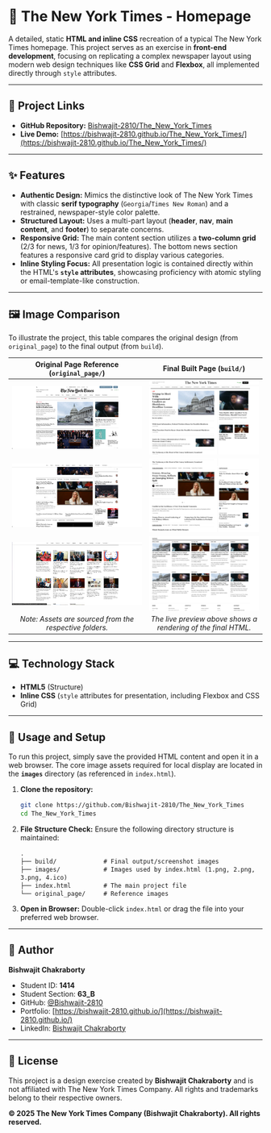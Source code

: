 # 📰 The New York Times - Homepage

A detailed, static **HTML and inline CSS** recreation of a typical The New York Times homepage. This project serves as an exercise in **front-end development**, focusing on replicating a complex newspaper layout using modern web design techniques like **CSS Grid** and **Flexbox**, all implemented directly through `style` attributes.

---

## 🔗 Project Links

- **GitHub Repository:** [Bishwajit-2810/The_New_York_Times](https://github.com/Bishwajit-2810/The_New_York_Times)
- **Live Demo:** [https://bishwajit-2810.github.io/The_New_York_Times/](https://bishwajit-2810.github.io/The_New_York_Times/)

---

## ✨ Features

- **Authentic Design:** Mimics the distinctive look of The New York Times with classic **serif typography** (`Georgia`/`Times New Roman`) and a restrained, newspaper-style color palette.
- **Structured Layout:** Uses a multi-part layout (**header**, **nav**, **main content**, and **footer**) to separate concerns.
- **Responsive Grid:** The main content section utilizes a **two-column grid** (2/3 for news, 1/3 for opinion/features). The bottom news section features a responsive card grid to display various categories.
- **Inline Styling Focus:** All presentation logic is contained directly within the HTML's **`style` attributes**, showcasing proficiency with atomic styling or email-template-like construction.

---

## 🖼️ Image Comparison

To illustrate the project, this table compares the original design (from `original_page`) to the final output (from `build`).

|       Original Page Reference (`original_page/`)        |                  Final Built Page (`build/`)                  |
| :-----------------------------------------------------: | :-----------------------------------------------------------: |
|  ![Original Page Screenshot 1](./original_page/1.png)   |            ![Built Page Preview 1](./build/1.png)             |
|  ![Original Page Screenshot 2](./original_page/2.png)   |           ![Built Page Screenshot 2](./build/2.png)           |
|  ![Original Page Screenshot 3](./original_page/3.png)   |           ![Built Page Screenshot 3](./build/3.png)           |
| _Note: Assets are sourced from the respective folders._ | _The live preview above shows a rendering of the final HTML._ |

---

## 💻 Technology Stack

- **HTML5** (Structure)
- **Inline CSS** (`style` attributes for presentation, including Flexbox and CSS Grid)

---

## 🚀 Usage and Setup

To run this project, simply save the provided HTML content and open it in a web browser. The core image assets required for local display are located in the **`images`** directory (as referenced in `index.html`).

1. **Clone the repository:**

   ```bash
   git clone https://github.com/Bishwajit-2810/The_New_York_Times
   cd The_New_York_Times
   ```

2. **File Structure Check:** Ensure the following directory structure is maintained:

   ```
   .
   ├── build/             # Final output/screenshot images
   ├── images/            # Images used by index.html (1.png, 2.png, 3.png, 4.ico)
   ├── index.html         # The main project file
   └── original_page/     # Reference images
   ```

3. **Open in Browser:** Double-click `index.html` or drag the file into your preferred web browser.

---

## 👤 Author

**Bishwajit Chakraborty**

- Student ID: **1414**
- Student Section: **63_B**
- GitHub: [@Bishwajit-2810](https://github.com/Bishwajit-2810)
- Portfolio: [https://bishwajit-2810.github.io/](https://bishwajit-2810.github.io/)
- LinkedIn: [Bishwajit Chakraborty](https://www.linkedin.com/in/bishwajit-chakraborty/)

---

## 📜 License

This project is a design exercise created by **Bishwajit Chakraborty** and is not affiliated with The New York Times Company. All rights and trademarks belong to their respective owners.

**© 2025 The New York Times Company (Bishwajit Chakraborty). All rights reserved.**
